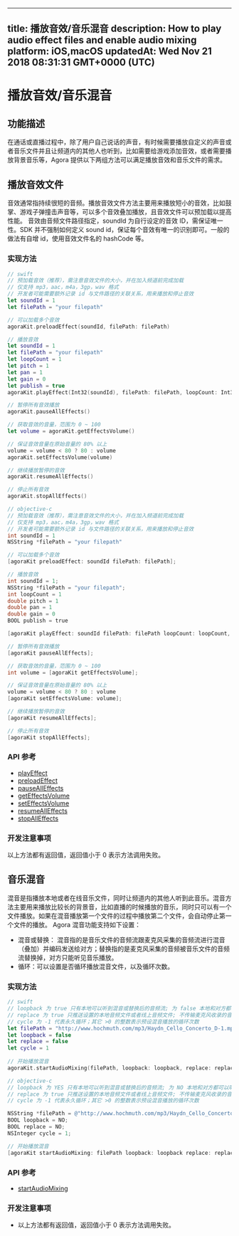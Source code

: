 
---
title: 播放音效/音乐混音
description: How to play audio effect files and enable audio mixing
platform: iOS,macOS
updatedAt: Wed Nov 21 2018 08:31:31 GMT+0000 (UTC)
---
# 播放音效/音乐混音
## 功能描述

在通话或直播过程中，除了用户自己说话的声音，有时候需要播放自定义的声音或者音乐文件并且让频道内的其他人也听到，比如需要给游戏添加音效，或者需要播放背景音乐等，Agora 提供以下两组方法可以满足播放音效和音乐文件的需求。

## 播放音效文件

音效通常指持续很短的音频。播放音效文件方法主要用来播放短小的音效，比如鼓掌、游戏子弹撞击声音等，可以多个音效叠加播放，且音效文件可以预加载以提高性能。
音效由音频文件路径指定，soundId 为自行设定的音效 ID，需保证唯一性。SDK 并不强制如何定义 sound id，保证每个音效有唯一的识别即可。一般的做法有自增 id，使用音效文件名的 hashCode 等。

### 实现方法

```swift
// swift
// 预加载音效（推荐），需注意音效文件的大小，并在加入频道前完成加载
// 仅支持 mp3，aac，m4a，3gp，wav 格式
// 开发者可能需要额外记录 id 与文件路径的关联关系，用来播放和停止音效
let soundId = 1
let filePath = "your filepath"

// 可以加载多个音效
agoraKit.preloadEffect(soundId, filePath: filePath)

// 播放音效
let soundId = 1
let filePath = "your filepath"
let loopCount = 1
let pitch = 1
let pan = 1
let gain = 0
let publish = true
agoraKit.playEffect(Int32(soundId), filePath: filePath, loopCount: Int32(loopCount), pitch: pitch, pan: pan, gain: gain, publish: publish)

// 暂停所有音效播放
agoraKit.pauseAllEffects()

// 获取音效的音量，范围为 0 ~ 100
let volume = agoraKit.getEffectsVolume()

// 保证音效音量在原始音量的 80% 以上
volume = volume < 80 ? 80 : volume
agoraKit.setEffectsVolume(volume)

// 继续播放暂停的音效
agoraKit.resumeAllEffects()

// 停止所有音效
agoraKit.stopAllEffects()
```

```objective-c
// objective-c
// 预加载音效（推荐），需注意音效文件的大小，并在加入频道前完成加载
// 仅支持 mp3，aac，m4a，3gp，wav 格式
// 开发者可能需要额外记录 id 与文件路径的关联关系，用来播放和停止音效
int soundId = 1
NSString *filePath = "your filepath"

// 可以加载多个音效
[agoraKit preloadEffect: soundId filePath: filePath];

// 播放音效
int soundId = 1;
NSString *filePath = "your filepath";
int loopCount = 1
double pitch = 1
double pan = 1
double gain = 0
BOOL publish = true

[agoraKit playEffect: soundId filePath: filePath loopCount: loopCount, pitch: pitch, pan: pan, gain: gain, publish: publish];

// 暂停所有音效播放
[agoraKit pauseAllEffects];

// 获取音效的音量，范围为 0 ~ 100
int volume = [agoraKit getEffectsVolume];

// 保证音效音量在原始音量的 80% 以上
volume = volume < 80 ? 80 : volume
[agoraKit setEffectsVolume: volume];

// 继续播放暂停的音效
[agoraKit resumeAllEffects];

// 停止所有音效
[agoraKit stopAllEffects];
```

### API 参考

- [playEffect](https://docs.agora.io/cn/Video/API%20Reference/oc/Classes/AgoraRtcEngineKit.html#//api/name/playEffect:filePath:loopCount:pitch:pan:gain:)
- [preloadEffect](https://docs.agora.io/cn/Video/API%20Reference/oc/Classes/AgoraRtcEngineKit.html#//api/name/preloadEffect:filePath:)
- [pauseAllEffects](https://docs.agora.io/cn/Video/API%20Reference/oc/Classes/AgoraRtcEngineKit.html#//api/name/pauseAllEffects)
- [getEffectsVolume](https://docs.agora.io/cn/Video/API%20Reference/oc/Classes/AgoraRtcEngineKit.html#//api/name/getEffectsVolume)
- [setEffectsVolume](https://docs.agora.io/cn/Video/API%20Reference/oc/Classes/AgoraRtcEngineKit.html#//api/name/setEffectsVolume:)
- [resumeAllEffects](https://docs.agora.io/cn/Video/API%20Reference/oc/Classes/AgoraRtcEngineKit.html#//api/name/resumeAllEffects)
- [stopAllEffects](https://docs.agora.io/cn/Video/API%20Reference/oc/Classes/AgoraRtcEngineKit.html#//api/name/stopAllEffects)

### 开发注意事项

以上方法都有返回值，返回值小于 0 表示方法调用失败。

## 音乐混音

混音是指播放本地或者在线音乐文件，同时让频道内的其他人听到此音乐。混音方法主要用来播放比较长的背景音，比如直播的时候播放的音乐，同时只可以有一个文件播放。如果在混音播放第一个文件的过程中播放第二个文件，会自动停止第一个文件的播放。
Agora 混音功能支持如下设置：

- 混音或替换： 混音指的是音乐文件的音频流跟麦克风采集的音频流进行混音（叠加）并编码发送给对方；替换指的是麦克风采集的音频被音乐文件的音频流替换掉，对方只能听见音乐播放。
- 循环：可以设置是否循环播放混音文件，以及循环次数。

### 实现方法

```swift
// swift
// loopback 为 true 只有本地可以听到混音或替换后的音频流; 为 false 本地和对方都可以听到混音或替换后的音频流
// replace 为 true 只推送设置的本地音频文件或者线上音频文件; 不传输麦克风收录的音频, 为 false 音频文件内容将会和麦克风采集的音频流进行混音
// cycle 为 -1 代表永久循环；其它 >0 的整数表示预设混音播放的循环次数
let filePath = "http://www.hochmuth.com/mp3/Haydn_Cello_Concerto_D-1.mp3"
let loopback = false
let replace = false 
let cycle = 1 
  
// 开始播放混音
agoraKit.startAudioMixing(filePath, loopback: loopback, replace: replace, cycle: cycle)
```

```objective-c
// objective-c
// loopback 为 YES 只有本地可以听到混音或替换后的音频流; 为 NO 本地和对方都可以听到混音或替换后的音频流
// replace 为 true 只推送设置的本地音频文件或者线上音频文件; 不传输麦克风收录的音频, 为 false 音频文件内容将会和麦克风采集的音频流进行混音
// cycle 为 -1 代表永久循环；其它 >0 的整数表示预设混音播放的循环次数

NSString *filePath = @"http://www.hochmuth.com/mp3/Haydn_Cello_Concerto_D-1.mp3";
BOOL loopback = NO;
BOOL replace = NO;
NSInteger cycle = 1;

// 开始播放混音
[agoraKit startAudioMixing: filePath loopback: loopback replace: replace cycle: cycle];
```

### API 参考

- [startAudioMixing](https://docs.agora.io/cn/Video/API%20Reference/oc/Classes/AgoraRtcEngineKit.html#//api/name/startAudioMixing:loopback:replace:cycle:)

### 开发注意事项

- 以上方法都有返回值，返回值小于 0 表示方法调用失败。
